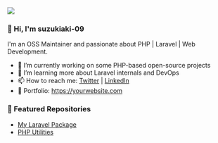 <img align="center" src="https://raw.githubusercontent.com/suzukiaki-09/suzukiaki-09/main/banner.png" />

### 👋 Hi, I'm suzukiaki-09

I'm an OSS Maintainer and passionate about PHP | Laravel | Web Development.

- 🔭 I’m currently working on some PHP-based open-source projects
- 🌱 I’m learning more about Laravel internals and DevOps
- 📫 How to reach me: [Twitter](https://twitter.com/yourhandle) | [LinkedIn](https://linkedin.com/in/yourhandle)
- 🚀 Portfolio: https://yourwebsite.com

### 📂 Featured Repositories
- [My Laravel Package](https://github.com/suzukiaki-09/laravel-awesome)
- [PHP Utilities](https://github.com/suzukiaki-09/php-utils)
